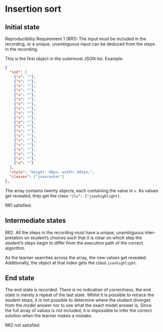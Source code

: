 # Insertion sort

## Initial state

Reproducibility Requirement 1 (RR1):
The input must be included in the recording, or a unique, unambiguous
input can be deduced from the steps in the recording.

This is the first object in the outermost JSON list. Example:

```json
{
  "ind": [
    {"v": ""},
    {"v": ""},
    {"v": ""},
    {"v": ""},
    {"v": ""},
    {"v": ""},
    {"v": ""},
    {"v": ""},
    {"v": ""},
    {"v": ""},
    {"v": ""},
    {"v": ""},
    {"v": ""},
    {"v": ""},
    {"v": ""},
    {"v": ""},
    {"v": ""},
    {"v": ""},
    {"v": ""},
    {"v": ""}
  ],
  "style": "height: 60px; width: 601px;",
  "classes": ["jsavcenter"]
},
```

The array contains twenty objects, each containing the value in `v`.  As values get revealed, they get the class `"cls": ["jsavhighlight]`. 

RR1 satisfied.

## Intermediate states

RR2. All the steps in the recording must have a unique, unambiguous inter-
pretation on student’s choices such that it is clear on which step the student’s
steps begin to differ from the execution path of the correct algorithm.

As the learner searches across the array, the new values get revealed. Additionally, the object at that index gets the class `jsavhighlight`. 


## End state

The end state is recorded. There is no indication of correctness, the end state is merely a repeat of the last state. Whilst it is possible to retrace the student steps, it is not possible to determine where the student diverges from the model answer nor to see what the exact model answer is. Since the full array of values is not included, it is impossible to infer the correct solution when the learner makes a mistake. 

RR2 not satisfied.
